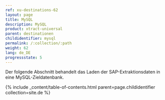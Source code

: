 ```yaml
---
ref: xu-destinations-62
layout: page
title: MySQL
description: MySQL
product: xtract-universal
parent: destinationen
childidentifier: mysql
permalink: /:collection/:path
weight: 62
lang: de_DE
progressstate: 5
---
```


Der folgende Abschnitt behandelt das Laden der SAP-Extraktionsdaten in eine MySQL-Zieldatenbank.  


{% include _content/table-of-contents.html parent=page.childidentifier collection=site.de %}